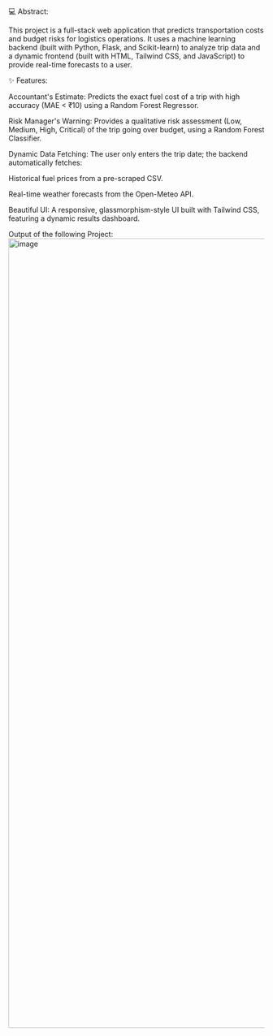 💻 Abstract:

This project is a full-stack web application that predicts transportation costs and budget risks for logistics operations. It uses a machine learning backend (built with Python, Flask, and Scikit-learn) to analyze trip data and a dynamic frontend (built with HTML, Tailwind CSS, and JavaScript) to provide real-time forecasts to a user.

✨ Features:

Accountant's Estimate: Predicts the exact fuel cost of a trip with high accuracy (MAE < ₹10) using a Random Forest Regressor.

Risk Manager's Warning: Provides a qualitative risk assessment (Low, Medium, High, Critical) of the trip going over budget, using a Random Forest Classifier.

Dynamic Data Fetching: The user only enters the trip date; the backend automatically fetches:

Historical fuel prices from a pre-scraped CSV.

Real-time weather forecasts from the Open-Meteo API.

Beautiful UI: A responsive, glassmorphism-style UI built with Tailwind CSS, featuring a dynamic results dashboard.

Output of the following Project: 
<img width="2880" height="1556" alt="image" src="https://github.com/user-attachments/assets/64e7e5b9-222c-4f77-86bc-1b8974ce4a9d" />

